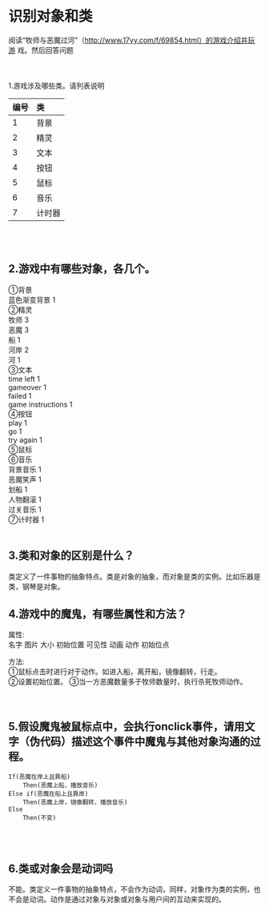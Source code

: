 # 识别对象和类

阅读“牧师与恶魔过河”（http://www.17yy.com/f/69854.html）的游戏介绍并玩游
戏。然后回答问题  
<br><br>  
1.游戏涉及哪些类。请列表说明  


| 编号 | 类 |
|:----|:----|
| 1 | 背景 | 
| 2 | 精灵 | 
| 3 | 文本 | 
| 4 | 按钮 | 
| 5 | 鼠标 | 
| 6 | 音乐 | 
| 7 | 计时器 |   

<br><br>  
## 2.游戏中有哪些对象，各几个。  
①背景  
蓝色渐变背景 1  
②精灵  
牧师 3   
恶魔 3  
船   1  
河岸 2  
河   1  
③文本  
time left 1  
gameover 1  
failed 1  
game instructions 1  
④按钮   
play 1  
go 1  
try again 1  
⑤鼠标  
⑥音乐  
背景音乐 1  
恶魔笑声 1  
划船 1  
人物翻滚 1  
过关音乐 1  
⑦计时器  1
<br><br>
## 3.类和对象的区别是什么？  
类定义了一件事物的抽象特点。类是对象的抽象，而对象是类的实例。比如乐器是类，钢琴是对象。  

## 4.游戏中的魔鬼，有哪些属性和方法？  
属性:  
名字 图片 大小 初始位置 可见性 动画 动作 初始位点

方法:  
①鼠标点击时进行对于动作。如进入船，离开船，镜像翻转，行走。  
②设置初始位置。
③当一方恶魔数量多于牧师数量时，执行杀死牧师动作。  
<br><br>


## 5.假设魔鬼被鼠标点中，会执行onclick事件，请用文字（伪代码）描述这个事件中魔鬼与其他对象沟通的过程。
```
If(恶魔在岸上且靠船)
    Then(恶魔上船，播放音乐)
Else if(恶魔在船上且靠岸)
    Then(恶魔上岸，镜像翻转，播放音乐)
Else
    Then(不变)
```  
<br><br>

## 6.类或对象会是动词吗
不能。类定义一件事物的抽象特点，不会作为动词，同样，对象作为类的实例，也不会是动词。动作是通过对象与对象或对象与用户间的互动来实现的。












